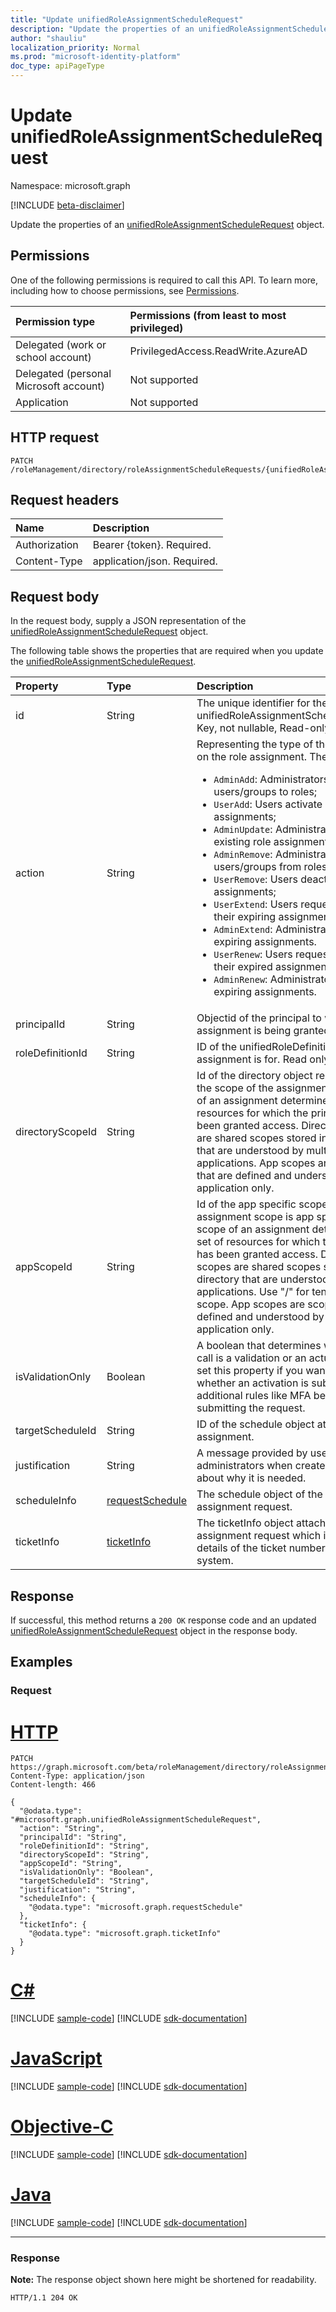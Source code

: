 ```yaml
---
title: "Update unifiedRoleAssignmentScheduleRequest"
description: "Update the properties of an unifiedRoleAssignmentScheduleRequest object."
author: "shauliu"
localization_priority: Normal
ms.prod: "microsoft-identity-platform"
doc_type: apiPageType
---
```


# Update unifiedRoleAssignmentScheduleRequest
Namespace: microsoft.graph

[!INCLUDE [beta-disclaimer](../../includes/beta-disclaimer.md)]

Update the properties of an [unifiedRoleAssignmentScheduleRequest](../resources/unifiedroleassignmentschedulerequest.md) object.

## Permissions
One of the following permissions is required to call this API. To learn more, including how to choose permissions, see [Permissions](/graph/permissions-reference).

|Permission type|Permissions (from least to most privileged)|
|:---|:---|
|Delegated (work or school account)|PrivilegedAccess.ReadWrite.AzureAD|
|Delegated (personal Microsoft account)|Not supported|
|Application|Not supported|

## HTTP request

<!-- {
  "blockType": "ignored"
}
-->
``` http
PATCH /roleManagement/directory/roleAssignmentScheduleRequests/{unifiedRoleAssignmentScheduleRequestsId}
```

## Request headers
|Name|Description|
|:---|:---|
|Authorization|Bearer {token}. Required.|
|Content-Type|application/json. Required.|

## Request body
In the request body, supply a JSON representation of the [unifiedRoleAssignmentScheduleRequest](../resources/unifiedroleassignmentschedulerequest.md) object.

The following table shows the properties that are required when you update the [unifiedRoleAssignmentScheduleRequest](../resources/unifiedroleassignmentschedulerequest.md).

|Property|Type|Description|
|:---|:---|:---|
|id|String|The unique identifier for the unifiedRoleAssignmentScheduleRequest. Key, not nullable, Read-only.|
|action|String|Representing the type of the operation on the role assignment. The value can be <ul><li>`AdminAdd`: Administrators assign users/groups to roles;</li><li>`UserAdd`: Users activate eligible assignments;</li><li> `AdminUpdate`: Administrators change existing role assignments</li><li>`AdminRemove`: Administrators remove users/groups from roles;<li>`UserRemove`: Users deactivate active assignments;<li>`UserExtend`: Users request to extend their expiring assignments;</li><li>`AdminExtend`: Administrators extend expiring assignments.</li><li>`UserRenew`: Users request to renew their expired assignments;</li><li>`AdminRenew`: Administrators extend expiring assignments.</li></ul>|
|principalId|String|Objectid of the principal to which the assignment is being granted to.|
|roleDefinitionId|String|ID of the unifiedRoleDefinition the assignment is for. Read only.|
|directoryScopeId|String|Id of the directory object representing the scope of the assignment. The scope of an assignment determines the set of resources for which the principal has been granted access. Directory scopes are shared scopes stored in the directory that are understood by multiple applications. App scopes are scopes that are defined and understood by this application only.|
|appScopeId|String|Id of the app specific scope when the assignment scope is app specific. The scope of an assignment determines the set of resources for which the principal has been granted access. Directory scopes are shared scopes stored in the directory that are understood by multiple applications. Use "/" for tenant-wide scope. App scopes are scopes that are defined and understood by this application only.|
|isValidationOnly|Boolean|A boolean that determines whether the call is a validation or an actual call. Only set this property if you want to check whether an activation is subject to additional rules like MFA before actually submitting the request.|
|targetScheduleId|String|ID of the schedule object attached to the assignment.|
|justification|String|A message provided by users and administrators when create the request about why it is needed.|
|scheduleInfo|[requestSchedule](../resources/requestschedule.md)|The schedule object of the role assignment request.|
|ticketInfo|[ticketInfo](../resources/ticketinfo.md)|The ticketInfo object attached to the role assignment request which includes details of the ticket number and ticket system.|

## Response

If successful, this method returns a `200 OK` response code and an updated [unifiedRoleAssignmentScheduleRequest](../resources/unifiedroleassignmentschedulerequest.md) object in the response body.

## Examples

### Request

# [HTTP](#tab/http)
<!-- {
  "blockType": "request",
  "name": "update_unifiedroleassignmentschedulerequest"
}
-->
``` http
PATCH https://graph.microsoft.com/beta/roleManagement/directory/roleAssignmentScheduleRequests/{unifiedRoleAssignmentScheduleRequestsId}
Content-Type: application/json
Content-length: 466

{
  "@odata.type": "#microsoft.graph.unifiedRoleAssignmentScheduleRequest",
  "action": "String",
  "principalId": "String",
  "roleDefinitionId": "String",
  "directoryScopeId": "String",
  "appScopeId": "String",
  "isValidationOnly": "Boolean",
  "targetScheduleId": "String",
  "justification": "String",
  "scheduleInfo": {
    "@odata.type": "microsoft.graph.requestSchedule"
  },
  "ticketInfo": {
    "@odata.type": "microsoft.graph.ticketInfo"
  }
}
```
# [C#](#tab/csharp)
[!INCLUDE [sample-code](../includes/snippets/csharp/update-unifiedroleassignmentschedulerequest-csharp-snippets.md)]
[!INCLUDE [sdk-documentation](../includes/snippets/snippets-sdk-documentation-link.md)]

# [JavaScript](#tab/javascript)
[!INCLUDE [sample-code](../includes/snippets/javascript/update-unifiedroleassignmentschedulerequest-javascript-snippets.md)]
[!INCLUDE [sdk-documentation](../includes/snippets/snippets-sdk-documentation-link.md)]

# [Objective-C](#tab/objc)
[!INCLUDE [sample-code](../includes/snippets/objc/update-unifiedroleassignmentschedulerequest-objc-snippets.md)]
[!INCLUDE [sdk-documentation](../includes/snippets/snippets-sdk-documentation-link.md)]

# [Java](#tab/java)
[!INCLUDE [sample-code](../includes/snippets/java/update-unifiedroleassignmentschedulerequest-java-snippets.md)]
[!INCLUDE [sdk-documentation](../includes/snippets/snippets-sdk-documentation-link.md)]

---



### Response
**Note:** The response object shown here might be shortened for readability.
<!-- {
  "blockType": "response",
  "truncated": true,
  "@odata.type": "microsoft.graph.unifiedRoleAssignmentScheduleRequest"
}
-->
```http
HTTP/1.1 204 OK

```

<!--
{
  "@odata.type": "#microsoft.graph.unifiedRoleAssignmentScheduleRequest",
  "id": "c13ee236-e236-c13e-36e2-3ec136e23ec1",
  "action": "String",
  "principalId": "String",
  "roleDefinitionId": "String",
  "directoryScopeId": "String",
  "appScopeId": "String",
  "isValidationOnly": "Boolean",
  "targetScheduleId": "String",
  "justification": "String",
  "scheduleInfo": {
    "@odata.type": "microsoft.graph.requestSchedule"
  },
  "ticketInfo": {
    "@odata.type": "microsoft.graph.ticketInfo"
  }
}
```-->

